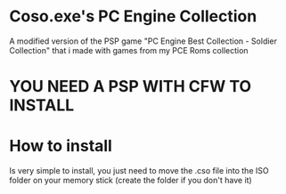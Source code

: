 # Coso.exe's PC Engine Collection
A modified version of the PSP game "PC Engine Best Collection - Soldier Collection" that i made with games from my PCE Roms collection

# YOU NEED A PSP WITH CFW TO INSTALL

# How to install
Is very simple to install, you just need to move the .cso file into the ISO folder on your memory stick (create the folder if you don't have it)
